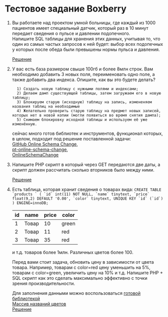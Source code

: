 # Тестовое задание Boxberry

1. Вы работаете над проектом умной больницы, где каждый из 1000 пациентов имеет специальный датчик, который раз в 10 минут передает сведения о пульсе и давлении подопечного.  
   Напишите SQL таблицы для хранения этих данных, учитывая то, что один из самых частых запросов к ней будет: выбор всех подопечных у которых после обеда были превышены нормы пульса и давления.

   [Решение](https://github.com/shurinm/Boxberry/blob/main/tasks/PatientsCheck/PatientsCheck.php)


2. У вас есть база размером свыше 100гб и более 8млн строк. Вам необходимо добавить 3 новых поля, переименовать одно поле, а также добавить два индекса. Опишите, как вы это будете делать?

         1) Создать новую таблицу с нужными полями и индексами;
         2) Делаем дамп существующей таблицы, затем загружаем его в новую таблицу;
         3) Блокируем старую (исходную) таблицу на запись, измененяем названия таблиц на необходимые
         4) Желательно проверить старую таблицу на предмет новых записей, которых нет в новой копии (могли появиться во время снятия дампа);
         5) Снимаем блокировку исходной таблицы и используем её уже изменённую.

   сейчас много готов библиотек и инструментов, функционал которых, в целом, подходит под решение поставленной задачи:  
   [GitHub Online Schema Change](https://github.com/github/gh-ost),  
   [pt-online-schema-change](https://www.percona.com/doc/percona-toolkit/2.2/pt-online-schema-change.html),  
   [OnlineSchemaChange](https://github.com/facebookincubator/OnlineSchemaChange)


3. Напишите PHP скрипт в который через GET передаются две даты, а скрипт должен рассчитать сколько вторников было между ними.

   [Решение](https://github.com/shurinm/Boxberry/blob/main/tasks/CountTuesdays/%D0%A1ountTuesdays.php)


4. Есть таблица, которая хранит сведения о товарах вида:
   ``
   CREATE TABLE `products ` (
     `id` int(11) NOT NULL,
     `name` tinytext,
     `price` float(9,2) DEFAULT '0.00',
     `color` tinytext,
     UNIQUE KEY `id` (`id`)
   ) ENGINE=innoDB;
   ``

   | id  | name  | price | color |
   | --- | ----- | ----- | ----- |
   | 1   | Товар | 10    | green |
   | 2   | Товар | 11    | red   |
   | 3   | Товар | 35    | red   |

   и т.д. товаров более 1млн. Различных цветов более 100.

   Перед вами стоит задача, обновить цену в зависимости от цвета товара. Например, товарам с color=red цену уменьшить на 5%, товарам с color=green, увеличить цену на 10% и т.д.
   Напишите PHP + SQL скрипт как это сделать максимально эффективно с точки зрения производительности.

   Для заполнения данными можно воспользоваться [готовой библиотекой](https://github.com/fzaninotto/Faker)  
   [Массив названий цветов](https://gist.github.com/slikts/cfa5bb0ad340b6e01dd711f20a419aec)  
   [Решение](https://github.com/shurinm/Boxberry/blob/main/tasks/ChangePrice/ChangePrice.php)

